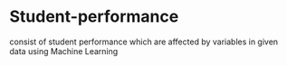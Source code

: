 # Student-performance
consist of student performance which are affected by variables in given data using Machine Learning
